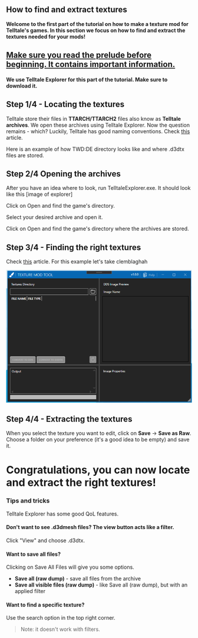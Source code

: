 ## How to find and extract textures 

**Welcome to the first part of the tutorial on how to make a texture mod for Telltale's games. In this section we focus on how to find and extract the textures needed for your mods!**

## [Make sure you read the prelude before beginning. It contains important information.](/wiki/tutorials/tutorial_prelude.md)

#### We use **Telltale Explorer** for this part of the tutorial. Make sure to download it.

## Step 1/4 - Locating the textures
Telltale store their files in **TTARCH/TTARCH2** files also know as **Telltale archives**. We open these archives using Telltale Explorer. Now the question remains - which? Luckily, Telltale has good naming conventions. 
Check [this](/wiki/tutorials/textures.md#where-are-the-textures-stored) article. 

Here is an example of how TWD:DE directory looks like and where .d3dtx files are stored.

## Step 2/4 Opening the archives
After you have an idea where to look, run TelltaleExplorer.exe.
It should look like this [image of explorer]

Click on Open and find the game's directory. 

Select your desired archive and open it. 

Click on Open and find the game's directory where the archives are stored.

## Step 3/4 - Finding the right textures
Check [this](/wiki/tutorials/textures.md#how-to-recognize-the-type-of-the-texture-and-where-its-used) article. For this example let's take clemblaghah

![tut1](./wiki/tutorial-screenshots/tut1_old.png)

## Step 4/4 - Extracting the textures

When you select the texture you want to edit, click on **Save** -> **Save as Raw**. 
Choose a folder on your preference (it's a good idea to be empty) and save it.

# Congratulations, you can now locate and extract the right textures!

### Tips and tricks

Telltale Explorer has some good QoL features. 

#### Don't want to see .d3dmesh files? The view button acts like a filter. 
Click "View" and choose .d3dtx.

#### Want to save all files? 
Clicking on Save All Files will give you some options.
- **Save all (raw dump)** - save all files from the archive
- **Save all visible files (raw dump)** - like Save all (raw dump), but with an applied filter

#### Want to find a specific texture? 
Use the search option in the top right corner. 
> Note: it doesn't work with filters.
